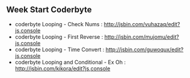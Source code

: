 ## Week Start Coderbyte

- coderbyte Looping - Check Nums : http://jsbin.com/vuhazaq/edit?js,console
- coderbyte Looping - First Reverse : http://jsbin.com/mujomu/edit?js,console
- coderbyte Looping - Time Convert : http://jsbin.com/guwoqux/edit?js,console
- coderbyte Looping and Conditional - Ex Oh : http://jsbin.com/kikora/edit?js,console
